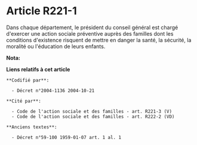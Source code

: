 # Article R221-1

Dans chaque département, le président du conseil général est chargé d'exercer une action sociale préventive auprès des
familles dont les conditions d'existence risquent de mettre en danger la santé, la sécurité, la moralité ou l'éducation de
leurs enfants.

**Nota:**



**Liens relatifs à cet article**

	**Codifié par**:

	  - Décret n°2004-1136 2004-10-21

	**Cité par**:

	  - Code de l'action sociale et des familles - art. R221-3 (V)
	  - Code de l'action sociale et des familles - art. R222-2 (VD)

	**Anciens textes**:

	  - Décret n°59-100 1959-01-07 art. 1 al. 1
